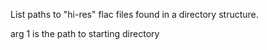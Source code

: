 List paths to "hi-res" flac files found in a directory structure.

arg 1 is the path to starting directory
